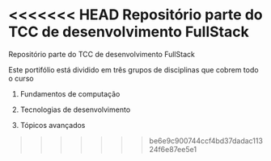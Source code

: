 <<<<<<< HEAD
Repositório parte do TCC de desenvolvimento FullStack
=======
Repositório parte do TCC de desenvolvimento FullStack

Este portifólio está dividido em três grupos de disciplinas que cobrem todo o curso

1) Fundamentos de computação

2) Tecnologias de desenvolvimento

3) Tópicos avançados
>>>>>>> be6e9c900744ccf4bd37dadac11324f6e87ee5e1
